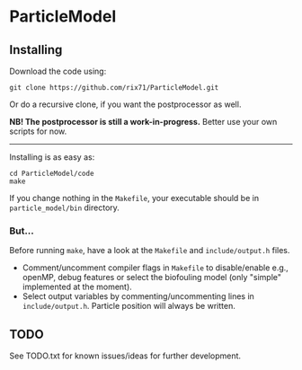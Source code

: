 # ParticleModel


## Installing

Download the code using:

```
git clone https://github.com/rix71/ParticleModel.git
```

Or do a recursive clone, if you want the postprocessor as well.

**NB! The postprocessor is still a work-in-progress.** Better use your own scripts for now.

---

Installing is as easy as:

```
cd ParticleModel/code
make
```

If you change nothing in the `Makefile`, your executable should be in `particle_model/bin` directory.

### But...

Before running `make`, have a look at the `Makefile` and `include/output.h` files.

- Comment/uncomment compiler flags in `Makefile` to disable/enable e.g., openMP, debug features or select the biofouling model (only "simple" implemented at the moment).
- Select output variables by commenting/uncommenting lines in `include/output.h`. Particle position will always be written.

## TODO

See TODO.txt for known issues/ideas for further development. 
